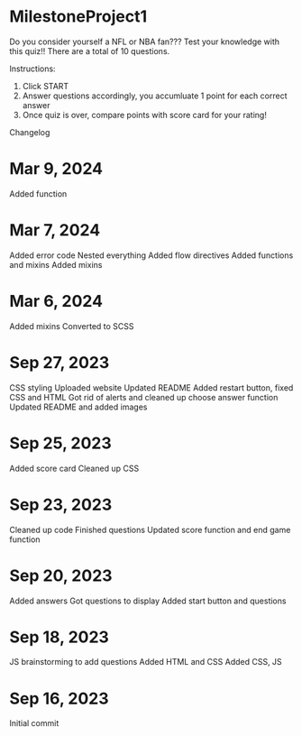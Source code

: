 # MilestoneProject1
Do you consider yourself a NFL or NBA fan??? Test your knowledge with this quiz!!
There are a total of 10 questions.  


Instructions:  
1. Click START
2. Answer questions accordingly, you accumluate 1 point for each correct answer 
3. Once quiz is over, compare points with score card for your rating!



Changelog
# Mar 9, 2024
Added function
# Mar 7, 2024
Added error code
Nested everything
Added flow directives
Added functions and mixins
Added mixins
# Mar 6, 2024
Added mixins
Converted to SCSS
# Sep 27, 2023
CSS styling
Uploaded website
Updated README
Added restart button, fixed CSS and HTML
Got rid of alerts and cleaned up choose answer function
Updated README and added images
# Sep 25, 2023
Added score card
Cleaned up CSS
# Sep 23, 2023
Cleaned up code
Finished questions
Updated score function and end game function
# Sep 20, 2023
Added answers
Got questions to display 
Added start button and questions
# Sep 18, 2023
JS brainstorming to add questions
Added HTML and CSS
Added CSS, JS
# Sep 16, 2023
Initial commit
